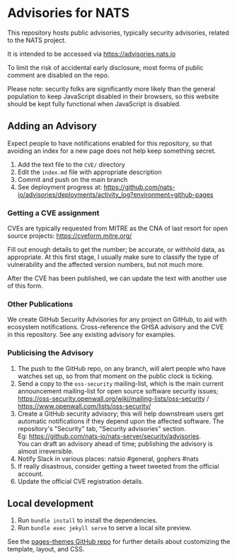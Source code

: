 Advisories for NATS
===================

This repository hosts public advisories, typically security advisories,
related to the NATS project.

It is intended to be accessed via <https://advisories.nats.io>

To limit the risk of accidental early disclosure, most forms of public comment
are disabled on the repo.

Please note: security folks are significantly more likely than the general
population to keep JavaScript disabled in their browsers, so this website
should be kept fully functional when JavaScript is disabled.


## Adding an Advisory

Expect people to have notifications enabled for this repository, so that
avoiding an index for a new page does not help keep something secret.

1. Add the text file to the `CVE/` directory
2. Edit the `index.md` file with appropriate description
3. Commit and push on the main branch
4. See deployment progress at:
   <https://github.com/nats-io/advisories/deployments/activity_log?environment=github-pages>

### Getting a CVE assignment

CVEs are typically requested from MITRE as the CNA of last resort for open
source projects: <https://cveform.mitre.org/>

Fill out enough details to get the number; be accurate, or withhold data, as
appropriate.  At this first stage, I usually make sure to classify the type of
vulnerability and the affected version numbers, but not much more.

After the CVE has been published, we can update the text with another use of
this form.


### Other Publications

We create GitHub Security Advisories for any project on GitHub, to aid with
ecosystem notifications.  Cross-reference the GHSA advisory and the CVE in
this repository.  See any existing advisory for examples.

### Publicising the Advisory

1. The push to the GitHub repo, on any branch, will alert people who have
   watches set up, so from that moment on the public clock is ticking.
2. Send a copy to the `oss-security` mailing-list, which is the main current
   announcement mailing-list for open source software security issues;
   <https://oss-security.openwall.org/wiki/mailing-lists/oss-security> /
   <https://www.openwall.com/lists/oss-security/>
3. Create a GitHub security advisory; this will help downstream users get
   automatic notifications if they depend upon the affected software.
   The repository's "Security" tab, "Security advisories" section.  
   Eg: <https://github.com/nats-io/nats-server/security/advisories>.  
   You can draft an advisory ahead of time; publishing the advisory is almost
   irreversible.
4. Notify Slack in various places: natsio #general, gophers #nats
5. If really disastrous, consider getting a tweet tweeted from the official
   account.
6. Update the official CVE registration details.


## Local development

1. Run `bundle install` to install the dependencies.
2. Run `bundle exec jekyll serve` to serve a local site preview.

See the [pages-themes GitHub repo](https://github.com/pages-themes/minimal#usage) for further details about customizing the template, layout, and CSS.

